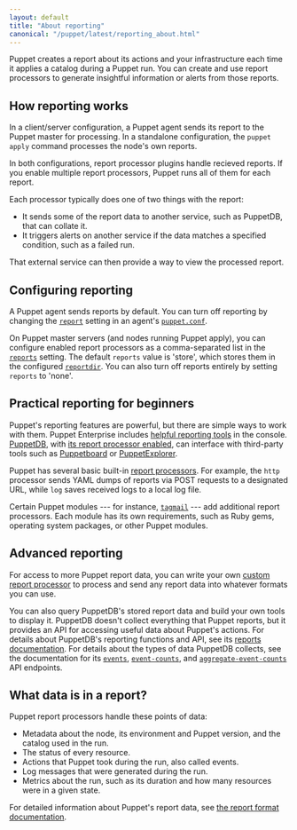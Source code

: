 ```yaml
---
layout: default
title: "About reporting"
canonical: "/puppet/latest/reporting_about.html"
---
```


[report]: /puppet/latest/configuration.html#report
[reports]: /puppet/latest/configuration.html#reports
[reportdir]: /puppet/latest/configuration.html#reportdir
[puppet.conf]: ./config_file_main.html

Puppet creates a report about its actions and your infrastructure each time it applies a catalog during a Puppet run. You can create and use report processors to generate insightful information or alerts from those reports.

## How reporting works

In a client/server configuration, a Puppet agent sends its report to the Puppet master for processing. In a standalone configuration, the `puppet apply` command processes the node's own reports.

In both configurations, report processor plugins handle recieved reports. If you enable multiple report processors, Puppet runs all of them for each report.

Each processor typically does one of two things with the report:

- It sends some of the report data to another service, such as PuppetDB, that can collate it.
- It triggers alerts on another service if the data matches a specified condition, such as a failed run.

That external service can then provide a way to view the processed report.

## Configuring reporting

A Puppet agent sends reports by default. You can turn off reporting by changing the [`report`][report] setting in an agent's [`puppet.conf`][puppet.conf].

On Puppet master servers (and nodes running Puppet apply), you can configure enabled report processors as a comma-separated list in the [`reports`][reports] setting. The default `reports` value is 'store', which stores them in the configured [`reportdir`][reportdir]. You can also turn off reports entirely by setting `reports` to 'none'.

## Practical reporting for beginners

Puppet's reporting features are powerful, but there are simple ways to work with them. Puppet Enterprise includes [helpful reporting tools]({{pe}}/CM_reports.html) in the console. [PuppetDB]({{puppetdb}}/), with [its report processor enabled]({{puppetdb}}/connect_puppet_master.html#enabling-report-storage), can interface with third-party tools such as [Puppetboard](https://github.com/puppet-community/puppetboard) or [PuppetExplorer](https://github.com/spotify/puppetexplorer).

Puppet has several basic built-in [report processors](/puppet/latest/report.html). For example, the `http` processor sends YAML dumps of reports via POST requests to a designated URL, while `log` saves received logs to a local log file.

Certain Puppet modules --- for instance, [`tagmail`](https://forge.puppetlabs.com/puppetlabs/tagmail) --- add additional report processors. Each module has its own requirements, such as Ruby gems, operating system packages, or other Puppet modules.

## Advanced reporting

For access to more Puppet report data, you can write your own [custom report processor](./reporting_write_processors.html) to process and send any report data into whatever formats you can use.

You can also query PuppetDB's stored report data and build your own tools to display it. PuppetDB doesn't collect everything that Puppet reports, but it provides an API for accessing useful data about Puppet's actions. For details about PuppetDB's reporting functions and API, see its [reports documentation]({{puppetdb}}/api/query/v4/reports.html). For details about the types of data PuppetDB collects, see the documentation for its [`events`]({{puppetdb}}/api/query/v4/events.html), [`event-counts`]({{puppetdb}}/api/query/v4/event-counts.html), and [`aggregate-event-counts`]({{puppetdb}}/api/query/v4/aggregate-event-counts.html) API endpoints.

## What data is in a report?

Puppet report processors handle these points of data:

* Metadata about the node, its environment and Puppet version, and the catalog used in the run.
* The status of every resource.
* Actions that Puppet took during the run, also called events.
* Log messages that were generated during the run.
* Metrics about the run, such as its duration and how many resources were in a given state.

For detailed information about Puppet's report data, see [the report format documentation](./format_report.markdown).